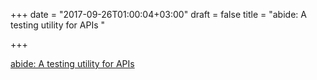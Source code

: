 +++
date = "2017-09-26T01:00:04+03:00"
draft = false
title = "abide: A testing utility for APIs  "

+++

<p><a href="https://github.com/beme/abide">abide: A testing utility for APIs  </a></p>
